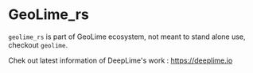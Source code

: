 # GeoLime_rs

`geolime_rs` is part of GeoLime ecosystem, not meant to stand alone use, checkout `geolime`.

Chek out latest information of DeepLime's work : <https://deeplime.io>
